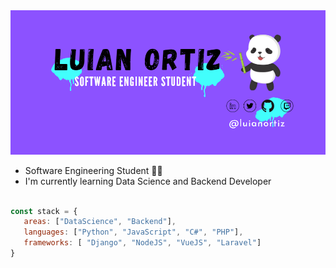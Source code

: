 

<!--
**LuianOrtiz/LuianOrtiz** is a ✨ _special_ ✨ repository because its `README.md` (this file) appears on your GitHub profile.

Here are some ideas to get you started:

- 🔭 I’m currently working on ...
- 🌱 I’m currently learning ...
- 👯 I’m looking to collaborate on ...
- 🤔 I’m looking for help with ...
- 💬 Ask me about ...
- 📫 How to reach me: ...
- 😄 Pronouns: ...
- ⚡ Fun fact: ...
-->
<img src="Banner_GitHub.png" alt="banner">

- Software Engineering Student 👨‍💻 
- I'm currently learning Data Science and Backend Developer

 ``` js

 const stack = {
    areas: ["DataScience", "Backend"],
    languages: ["Python", "JavaScript", "C#", "PHP"],
    frameworks: [ "Django", "NodeJS", "VueJS", "Laravel"]
 }

 ``` 

